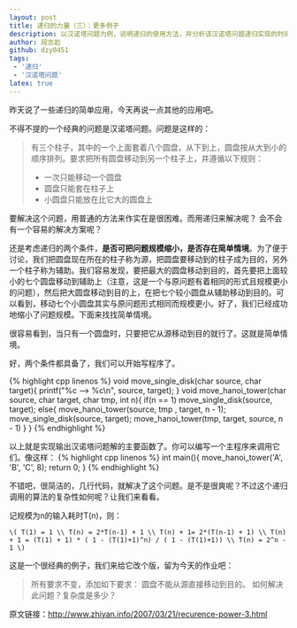 ```yaml
---
layout: post
title: 递归的力量（三）：更多例子
description: 以汉诺塔问题为例，说明递归的使用方法，并分析该汉诺塔问题递归实现的时间复杂度。
author: 段志岩
github: dzy0451
tags:
 - '递归'
 - '汉诺塔问题'
latex: true
---
```


昨天说了一些递归的简单应用，今天再说一点其他的应用吧。

不得不提的一个经典的问题是汉诺塔问题。问题是这样的：
<blockquote>有三个柱子，其中的一个上面套着八个圆盘，从下到上，圆盘按从大到小的顺序排列。要求把所有圆盘移动到另一个柱子上，并遵循以下规则：
<ul>
<li>一次只能移动一个圆盘</li>
<li>圆盘只能套在柱子上</li>
<li>小圆盘只能放在比它大的圆盘上</li>
</ul>
</blockquote>

要解决这个问题，用普通的方法来作实在是很困难。而用递归来解决呢？ 会不会有一个容易的解决方案呢？

还是考虑递归的两个条件，<strong>是否可把问题规模缩小，是否存在简单情境</strong>。为了便于讨论，我们把圆盘现在所在的柱子称为源，把圆盘要移动到的柱子成为目的，另外一个柱子称为辅助。我们容易发现，要把最大的圆盘移动到目的，首先要把上面较小的七个圆盘移动到辅助上（注意，这是一个与原问题有着相同的形式且规模更小的问题），然后把大圆盘移动到目的上，在把七个较小圆盘从辅助移动到目的。可以看到，移动七个小圆盘其实与原问题形式相同而规模更小。好了，我们已经成功地缩小了问题规模。下面来找找简单情境。

很容易看到，当只有一个圆盘时，只要把它从源移动到目的就行了。这就是简单情境。

好，两个条件都具备了，我们可以开始写程序了。

{% highlight cpp linenos %}
void move_single_disk(char source, char target){
    printf("%c --> %c\n", source, target);
}
void move_hanoi_tower(char source, char target, char tmp, int n){
    if(n == 1)
          move_single_disk(source, target);
    else{
          move_hanoi_tower(source, tmp , target, n - 1);
          move_single_disk(source, target);
          move_hanoi_tower(tmp, target, source, n - 1)
    }
}
{% endhighlight %}

以上就是实现输出汉诺塔问题解的主要函数了。你可以编写一个主程序来调用它们。像这样：
{% highlight cpp linenos %}
int main(){
    move_hanoi_tower('A', 'B', 'C', 8);
    return 0;
}
{% endhighlight %}

不错吧，很简洁的，几行代码，就解决了这个问题。是不是很爽呢？不过这个递归调用的算法的复杂性如何呢？让我们来看看。

记规模为n的输入耗时T(n)，则：

`\( T(1) = 1 \\
T(n) = 2*T(n-1) + 1 \\
T(n) + 1= 2*(T(n-1) + 1) \\
T(n) + 1 = (T(1) + 1) * ( 1 - (T(1)+1)^n) / ( 1 - (T(1)+1)) \\
T(n) = 2^n - 1
\)`

这是一个很经典的例子，我们来给它改个版，留为今天的作业吧：

<blockquote>所有要求不变，添加如下要求：
圆盘不能从源直接移动到目的。
如何解决此问题？复杂度是多少？</blockquote>

原文链接：<a href="http://www.zhiyan.info/2007/03/21/recurence-power-3.html">http://www.zhiyan.info/2007/03/21/recurence-power-3.html</a>
